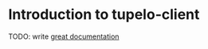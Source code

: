 # Introduction to tupelo-client

TODO: write [great documentation](http://jacobian.org/writing/what-to-write/)
